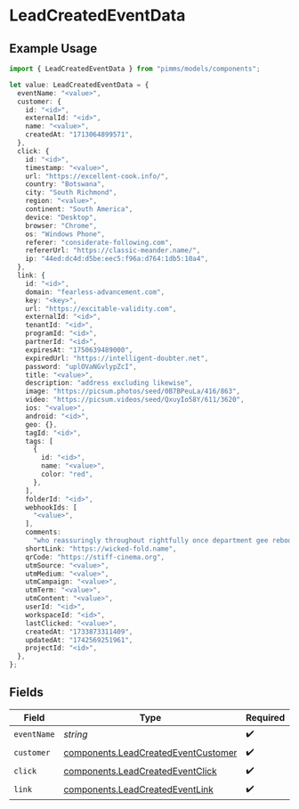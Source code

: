 # LeadCreatedEventData

## Example Usage

```typescript
import { LeadCreatedEventData } from "pimms/models/components";

let value: LeadCreatedEventData = {
  eventName: "<value>",
  customer: {
    id: "<id>",
    externalId: "<id>",
    name: "<value>",
    createdAt: "1713064899571",
  },
  click: {
    id: "<id>",
    timestamp: "<value>",
    url: "https://excellent-cook.info/",
    country: "Botswana",
    city: "South Richmond",
    region: "<value>",
    continent: "South America",
    device: "Desktop",
    browser: "Chrome",
    os: "Windows Phone",
    referer: "considerate-following.com",
    refererUrl: "https://classic-meander.name/",
    ip: "44ed:dc4d:d5be:eec5:f96a:d764:1db5:10a4",
  },
  link: {
    id: "<id>",
    domain: "fearless-advancement.com",
    key: "<key>",
    url: "https://excitable-validity.com",
    externalId: "<id>",
    tenantId: "<id>",
    programId: "<id>",
    partnerId: "<id>",
    expiresAt: "1750639489000",
    expiredUrl: "https://intelligent-doubter.net",
    password: "uplOVaNGvlypZcI",
    title: "<value>",
    description: "address excluding likewise",
    image: "https://picsum.photos/seed/0B7BPeuLa/416/863",
    video: "https://picsum.videos/seed/QxuyIo58Y/611/3620",
    ios: "<value>",
    android: "<id>",
    geo: {},
    tagId: "<id>",
    tags: [
      {
        id: "<id>",
        name: "<value>",
        color: "red",
      },
    ],
    folderId: "<id>",
    webhookIds: [
      "<value>",
    ],
    comments:
      "who reassuringly throughout rightfully once department gee reboot aha catch receptor ack king different but boo",
    shortLink: "https://wicked-fold.name",
    qrCode: "https://stiff-cinema.org",
    utmSource: "<value>",
    utmMedium: "<value>",
    utmCampaign: "<value>",
    utmTerm: "<value>",
    utmContent: "<value>",
    userId: "<id>",
    workspaceId: "<id>",
    lastClicked: "<value>",
    createdAt: "1733873311409",
    updatedAt: "1742569251961",
    projectId: "<id>",
  },
};
```

## Fields

| Field                                                                                      | Type                                                                                       | Required                                                                                   | Description                                                                                |
| ------------------------------------------------------------------------------------------ | ------------------------------------------------------------------------------------------ | ------------------------------------------------------------------------------------------ | ------------------------------------------------------------------------------------------ |
| `eventName`                                                                                | *string*                                                                                   | :heavy_check_mark:                                                                         | N/A                                                                                        |
| `customer`                                                                                 | [components.LeadCreatedEventCustomer](../../models/components/leadcreatedeventcustomer.md) | :heavy_check_mark:                                                                         | N/A                                                                                        |
| `click`                                                                                    | [components.LeadCreatedEventClick](../../models/components/leadcreatedeventclick.md)       | :heavy_check_mark:                                                                         | N/A                                                                                        |
| `link`                                                                                     | [components.LeadCreatedEventLink](../../models/components/leadcreatedeventlink.md)         | :heavy_check_mark:                                                                         | N/A                                                                                        |